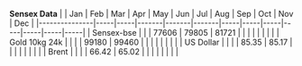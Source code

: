 **Sensex Data**
|               | Jan | Feb | Mar   | Apr   | May   | Jun | Jul | Aug | Sep | Oct | Nov | Dec |
|---------------|-----|-----|-------|-------|-------|-----|-----|-----|-----|-----|-----|-----|
| Sensex-bse    |     |     | 77606 | 79805 | 81721 |     |     |     |     |     |     |     |
| Gold 10kg 24k |     |     |       | 99180 | 99460 |     |     |     |     |     |     |     |
| US Dollar     |     |     |       | 85.35 | 85.17 |     |     |     |     |     |     |     |
| Brent         |     |     |       | 66.42 | 65.02 |     |     |     |     |     |     |     |
